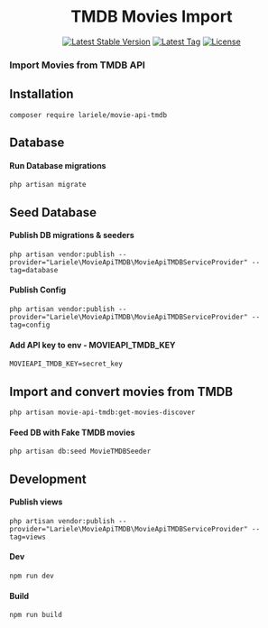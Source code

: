 <h1 align="center">TMDB Movies Import</h1>
<p align="center">
<a href="https://packagist.org/packages/lariele/movie-api-tmdb"><img src="https://img.shields.io/github/v/release/lariele/movie-api-tmdb" alt="Latest Stable Version"></a>
<a href="https://packagist.org/packages/lariele/movie-api-tmdb"><img src="https://img.shields.io/github/v/tag/lariele/movie-api-tmdb" alt="Latest Tag"></a>
<a href="https://packagist.org/packages/lariele/movie-api-tmdb"><img src="https://img.shields.io/github/license/lariele/movie-api-tmdb" alt="License"></a>
</p>

### Import Movies from TMDB API

## Installation

```
composer require lariele/movie-api-tmdb
```

## Database

#### Run Database migrations

```
php artisan migrate
```

## Seed Database

#### Publish DB migrations & seeders

```
php artisan vendor:publish --provider="Lariele\MovieApiTMDB\MovieApiTMDBServiceProvider" --tag=database
```

#### Publish Config

```
php artisan vendor:publish --provider="Lariele\MovieApiTMDB\MovieApiTMDBServiceProvider" --tag=config
```

#### Add API key to env - MOVIEAPI_TMDB_KEY

```
MOVIEAPI_TMDB_KEY=secret_key
```

## Import and convert movies from TMDB

```
php artisan movie-api-tmdb:get-movies-discover
```

#### Feed DB with Fake TMDB movies

```
php artisan db:seed MovieTMDBSeeder
```

## Development

#### Publish views

```
php artisan vendor:publish --provider="Lariele\MovieApiTMDB\MovieApiTMDBServiceProvider" --tag=views
```

#### Dev

```
npm run dev
```

#### Build

```
npm run build
```
